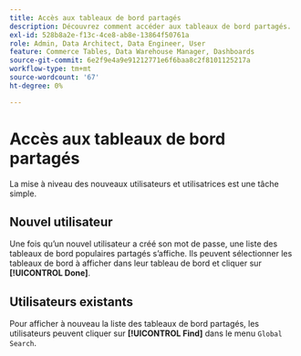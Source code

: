 ```yaml
---
title: Accès aux tableaux de bord partagés
description: Découvrez comment accéder aux tableaux de bord partagés.
exl-id: 528b8a2e-f13c-4ce8-ab8e-13864f50761a
role: Admin, Data Architect, Data Engineer, User
feature: Commerce Tables, Data Warehouse Manager, Dashboards
source-git-commit: 6e2f9e4a9e91212771e6f6baa8c2f8101125217a
workflow-type: tm+mt
source-wordcount: '67'
ht-degree: 0%

---
```


# Accès aux tableaux de bord partagés

La mise à niveau des nouveaux utilisateurs et utilisatrices est une tâche simple.

## Nouvel utilisateur

Une fois qu’un nouvel utilisateur a créé son mot de passe, une liste des tableaux de bord populaires partagés s’affiche. Ils peuvent sélectionner les tableaux de bord à afficher dans leur tableau de bord et cliquer sur **[!UICONTROL Done]**.

## Utilisateurs existants

Pour afficher à nouveau la liste des tableaux de bord partagés, les utilisateurs peuvent cliquer sur **[!UICONTROL Find]** dans le menu `Global Search`.
